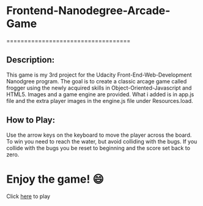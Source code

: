 # Frontend-Nanodegree-Arcade-Game
===================================

## Description:

This game is my 3rd project for the Udacity Front-End-Web-Development Nanodgree program. The goal is to create a classic arcage game called frogger using the newly acquired skills in Object-Oriented-Javascript and HTML5. Images and a game engine are provided. What i added is in app.js file and the extra player images in the engine.js file under Resources.load.

## How to Play:

Use the arrow keys on the keyboard to move the player across the board. To win you need to reach the water, but avoid colliding with the bugs. If you collide with the bugs you be reset to beginning and the score set back to zero.

# Enjoy the game!  :smile:

Click [here](https://mjohnson24.github.io/FrontendNanodegreeArcadeGame/) to play